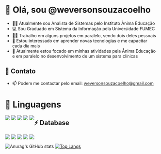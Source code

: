 # 👋 Olá, sou @weversonsouzacoelho

- 👨‍💻 Atualmente sou Analista de Sistemas pelo Instituto Ânima Educação
- 💻 Sou Graduado em Sistema da Informação pela Universidade FUMEC
- 🐱‍👤 Trabalho em alguns projetos em paralelo, sendo dois deles pessoais
- 👀 Estou interessado em aprender novas tecnologias e me capacitar cada dia mais
- 🌱 Atualmente estou focado em minhas atividades pela Ânima Educação e em paralelo no desenvolvimento de um sistema para clínicas

## 📱 Contato

- 📫 Podem me contactar pelo email: weversonsouzacoelho@gmail.com 

# 🚀 Linguagens

<div style="float:left">
<img src="https://img.shields.io/badge/HTML5-E34F26?style=for-the-badge&logo=html5&logoColor=white" />
<img src="https://img.shields.io/badge/CSS-239120?style=for-the-badge&logo=css3&logoColor=white" />
<img src="https://img.shields.io/badge/JavaScript-F7DF1E?style=for-the-badge&logo=javascript&logoColor=black" />
<img src="https://img.shields.io/badge/Java-ED8B00?style=for-the-badge&logo=java&logoColor=white" /> 
<img src="https://img.shields.io/badge/PHP-777BB4?style=for-the-badge&logo=php&logoColor=white" /> 
</div>

## ⚡ Database 

<div style="float:left">
<img src="https://img.shields.io/badge/MySQL-00000F?style=for-the-badge&logo=mysql&logoColor=white" /> 
<img src="https://img.shields.io/badge/MariaDB-003545?style=for-the-badge&logo=mariadb&logoColor=white" /> 
<img src="https://img.shields.io/badge/PostgreSQL-316192?style=for-the-badge&logo=postgresql&logoColor=white" />
<img src="https://img.shields.io/badge/Microsoft%20SQL%20Sever-CC2927?style=for-the-badge&logo=microsoft%20sql%20server&logoColor=white" />
<img src="https://img.shields.io/badge/Oracle-F80000?style=for-the-badge&logo=oracle&logoColor=black" />
</div>

<br>

![Anurag's GitHub stats](https://github-readme-stats.vercel.app/api?username=weversonsouzacoelho&count_private=true&show_icons=true&theme=dark&hide=contribs,prs) [![Top Langs](https://github-readme-stats.vercel.app/api/top-langs/?username=weversonsouzacoelho&count_private=true&show_icons=true&theme=dark)](https://github.com/weversonsouzacoelho/github-readme-stats)




